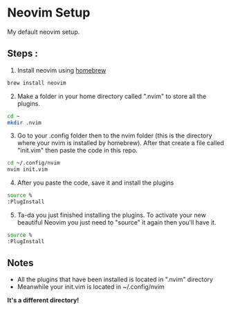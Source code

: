 # Neovim Setup 

My default neovim setup.

## Steps :
1. Install neovim using [homebrew](https://formulae.brew.sh/formula/neovim)
```bash
brew install neovim
```
2. Make a folder in your home directory called ".nvim" to store all the plugins.
```bash
cd ~
mkdir .nvim
```
3. Go to your .config folder then to the nvim folder (this is the directory where your nvim is installed by homebrew). After that create a file called "init.vim" then paste the code in this repo.
```bash
cd ~/.config/nvim
nvim init.vim
```
4. After you paste the code, save it and install the plugins
```bash
source %
:PlugInstall
```
5. Ta-da you just finished installing the plugins. To activate your new beautiful Neovim you just need to "source" it again then you'll have it.
```bash
source %
:PlugInstall
```

## Notes
* All the plugins that have been installed is located in ".nvim" directory
* Meanwhile your init.vim is located in ~/.config/nvim

__It's a different directory!__
